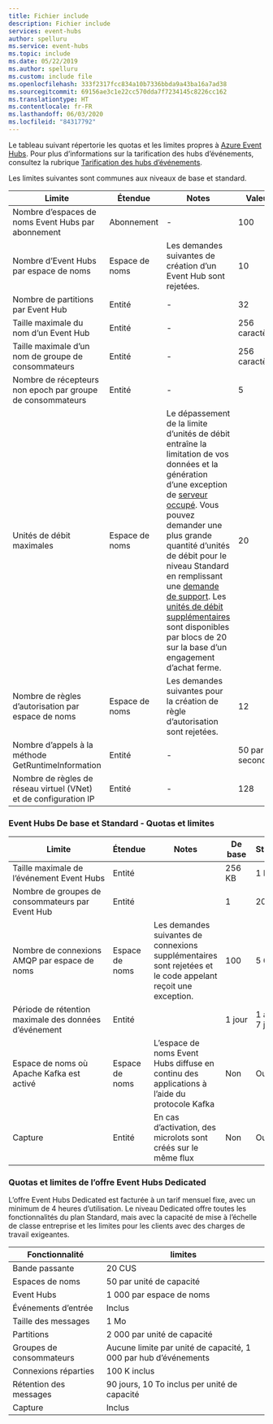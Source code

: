 ```yaml
---
title: Fichier include
description: Fichier include
services: event-hubs
author: spelluru
ms.service: event-hubs
ms.topic: include
ms.date: 05/22/2019
ms.author: spelluru
ms.custom: include file
ms.openlocfilehash: 333f2317fcc834a10b7336bbda9a43ba16a7ad38
ms.sourcegitcommit: 69156ae3c1e22cc570dda7f7234145c8226cc162
ms.translationtype: HT
ms.contentlocale: fr-FR
ms.lasthandoff: 06/03/2020
ms.locfileid: "84317792"
---
```

Le tableau suivant répertorie les quotas et les limites propres à [Azure Event Hubs](https://azure.microsoft.com/services/event-hubs/). Pour plus d’informations sur la tarification des hubs d’événements, consultez la rubrique [Tarification des hubs d’événements](https://azure.microsoft.com/pricing/details/event-hubs/).

Les limites suivantes sont communes aux niveaux de base et standard. 

| Limite | Étendue | Notes | Valeur |
| --- | --- | --- | --- |
| Nombre d’espaces de noms Event Hubs par abonnement |Abonnement |- |100 |
| Nombre d’Event Hubs par espace de noms |Espace de noms |Les demandes suivantes de création d’un Event Hub sont rejetées. |10 |
| Nombre de partitions par Event Hub |Entité |- |32 |
| Taille maximale du nom d’un Event Hub |Entité |- | 256 caractères |
| Taille maximale d’un nom de groupe de consommateurs |Entité |- | 256 caractères |
| Nombre de récepteurs non epoch par groupe de consommateurs |Entité |- |5 |
| Unités de débit maximales |Espace de noms |Le dépassement de la limite d’unités de débit entraîne la limitation de vos données et la génération d’une exception de [serveur occupé](/dotnet/api/microsoft.servicebus.messaging.serverbusyexception). Vous pouvez demander une plus grande quantité d’unités de débit pour le niveau Standard en remplissant une [demande de support](/azure/azure-portal/supportability/how-to-create-azure-support-request). Les [unités de débit supplémentaires](../articles/event-hubs/event-hubs-auto-inflate.md) sont disponibles par blocs de 20 sur la base d’un engagement d’achat ferme. |20 |
| Nombre de règles d’autorisation par espace de noms |Espace de noms|Les demandes suivantes pour la création de règle d’autorisation sont rejetées.|12 |
| Nombre d’appels à la méthode GetRuntimeInformation | Entité | - | 50 par seconde | 
| Nombre de règles de réseau virtuel (VNet) et de configuration IP | Entité | - | 128 | 

### <a name="event-hubs-basic-and-standard---quotas-and-limits"></a>Event Hubs De base et Standard - Quotas et limites
| Limite | Étendue | Notes | De base | Standard |
| --- | --- | --- | -- | --- |
| Taille maximale de l’événement Event Hubs|Entité | &nbsp; | 256 KB | 1 Mo |
| Nombre de groupes de consommateurs par Event Hub |Entité | &nbsp; |1 |20 |
| Nombre de connexions AMQP par espace de noms |Espace de noms |Les demandes suivantes de connexions supplémentaires sont rejetées et le code appelant reçoit une exception. |100 |5 000|
| Période de rétention maximale des données d’événement |Entité | &nbsp; |1 jour |1 à 7 jours |
|Espace de noms où Apache Kafka est activé|Espace de noms |L’espace de noms Event Hubs diffuse en continu des applications à l’aide du protocole Kafka |Non | Oui |
|Capture |Entité | En cas d’activation, des microlots sont créés sur le même flux |Non |Oui |


### <a name="event-hubs-dedicated---quotas-and-limits"></a>Quotas et limites de l’offre Event Hubs Dedicated
L’offre Event Hubs Dedicated est facturée à un tarif mensuel fixe, avec un minimum de 4 heures d’utilisation. Le niveau Dedicated offre toutes les fonctionnalités du plan Standard, mais avec la capacité de mise à l’échelle de classe entreprise et les limites pour les clients avec des charges de travail exigeantes. 

| Fonctionnalité | limites |
| --- | ---|
| Bande passante |  20 CUS |
| Espaces de noms | 50 par unité de capacité |
| Event Hubs |  1 000 par espace de noms |
| Événements d’entrée | Inclus |
| Taille des messages | 1 Mo |
| Partitions | 2 000 par unité de capacité |
| Groupes de consommateurs | Aucune limite par unité de capacité, 1 000 par hub d’événements |
| Connexions réparties | 100 K inclus |
| Rétention des messages | 90 jours, 10 To inclus per unité de capacité |
| Capture | Inclus |
